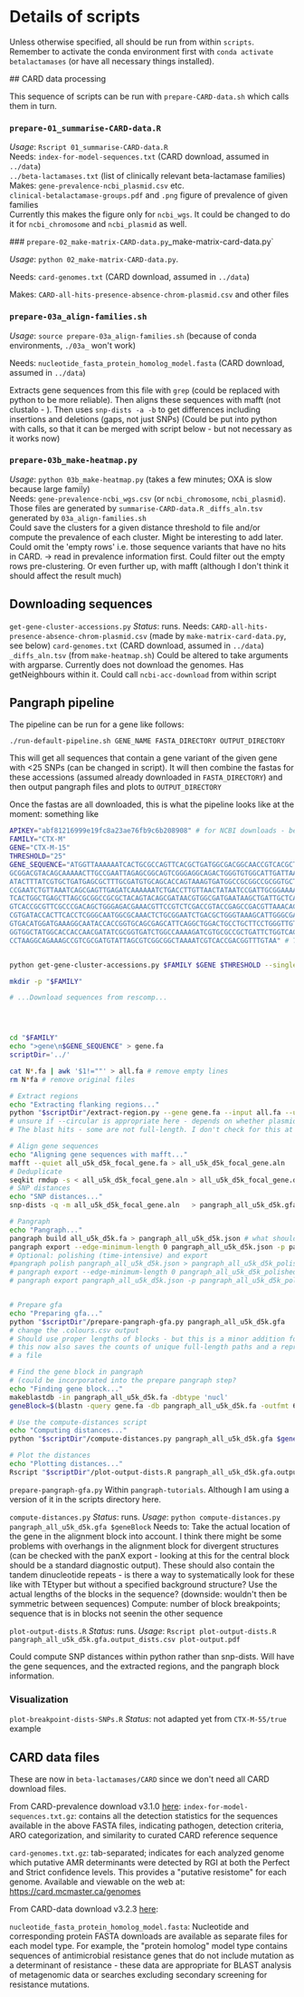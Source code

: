 # Details of scripts

Unless otherwise specified, all should be run from within `scripts`. Remember to activate the conda environment first with `conda activate betalactamases` (or have all necessary things installed).


## CARD data processing

This sequence of scripts can be run with `prepare-CARD-data.sh` which calls them in turn. 

### `prepare-01_summarise-CARD-data.R`  
_Usage_: `Rscript 01_summarise-CARD-data.R`  
Needs: `index-for-model-sequences.txt` (CARD download, assumed in `../data`)  
      `../beta-lactamases.txt` (list of clinically relevant beta-lactamase families)  
Makes: `gene-prevalence-ncbi_plasmid.csv` etc.  
    `clinical-betalactamase-groups.pdf` and `.png` figure of prevalence of given families  
Currently this makes the figure only for `ncbi_wgs`. It could be changed to do it for `ncbi_chromosome` and `ncbi_plasmid` as well.

### `prepare-02_make-matrix-CARD-data.py`_make-matrix-card-data.py`

_Usage_: `python 02_make-matrix-CARD-data.py`.  

Needs: `card-genomes.txt` (CARD download, assumed in `../data`)  

Makes: `CARD-all-hits-presence-absence-chrom-plasmid.csv` and other files

### `prepare-03a_align-families.sh`

_Usage_: `source prepare-03a_align-families.sh` (because of conda environments, `./03a_` won't work)  

Needs: `nucleotide_fasta_protein_homolog_model.fasta` (CARD download, assumed in `../data`)  

Extracts gene sequences from this file with `grep` (could be replaced with python to be more reliable). Then aligns these sequences with mafft (not clustalo - ). Then uses `snp-dists -a -b` to get differences including insertions and deletions (gaps, not just SNPs)
(Could be put into python with calls, so that it can be merged with script below - but not necessary as it works now)

### `prepare-03b_make-heatmap.py`  
_Usage_: `python 03b_make-heatmap.py` (takes a few minutes; OXA is slow because large family)  
Needs: `gene-prevalence-ncbi_wgs.csv` (or `ncbi_chromosome`, `ncbi_plasmid`). Those files are generated by `summarise-CARD-data.R`
`_diffs_aln.tsv` generated by `03a_align-families.sh`  
Could save the clusters for a given distance threshold to file and/or compute the prevalence of each cluster. Might be interesting to add later.
Could omit the 'empty rows' i.e. those sequence variants that have no hits in CARD.
-> read in prevalence information first. Could filter out the empty rows pre-clustering. Or even further up, with mafft (although I don't think it should affect the result much)

## Downloading sequences

`get-gene-cluster-accessions.py`
_Status_: runs.
Needs:
`CARD-all-hits-presence-absence-chrom-plasmid.csv` (made by `make-matrix-card-data.py`, see below)
`card-genomes.txt` (CARD download, assumed in `../data`)
`_diffs_aln.tsv` (from `make-heatmap.sh`)
Could be altered to take arguments with argparse.
Currently does not download the genomes.
Has getNeighbours within it.
Could call `ncbi-acc-download` from within script

## Pangraph pipeline

The pipeline can be run for a gene like follows:

```
./run-default-pipeline.sh GENE_NAME FASTA_DIRECTORY OUTPUT_DIRECTORY
```

This will get all sequences that contain a gene variant of the given gene with <25 SNPs (can be changed in script). It will then combine the fastas for these accessions (assumed already downloaded in `FASTA_DIRECTORY`) and then output pangraph files and plots to `OUTPUT_DIRECTORY`

Once the fastas are all downloaded, this is what the pipeline looks like at the moment: something like

```bash
APIKEY="abf81216999e19fc8a23ae76fb9c6b208908" # for NCBI downloads - better to do this once, but tbd
FAMILY="CTX-M"
GENE="CTX-M-15"
THRESHOLD="25"
GENE_SEQUENCE="ATGGTTAAAAAATCACTGCGCCAGTTCACGCTGATGGCGACGGCAACCGTCACGCTGTTGTTAGGAAGTGTGCCGCTGTATGCGCAAACG
GCGGACGTACAGCAAAAACTTGCCGAATTAGAGCGGCAGTCGGGAGGCAGACTGGGTGTGGCATTGATTAACACAGCAGATAATTCGCAA
ATACTTTATCGTGCTGATGAGCGCTTTGCGATGTGCAGCACCAGTAAAGTGATGGCCGCGGCCGCGGTGCTGAAGAAAAGTGAAAGCGAA
CCGAATCTGTTAAATCAGCGAGTTGAGATCAAAAAATCTGACCTTGTTAACTATAATCCGATTGCGGAAAAGCACGTCAATGGGACGATG
TCACTGGCTGAGCTTAGCGCGGCCGCGCTACAGTACAGCGATAACGTGGCGATGAATAAGCTGATTGCTCACGTTGGCGGCCCGGCTAGC
GTCACCGCGTTCGCCCGACAGCTGGGAGACGAAACGTTCCGTCTCGACCGTACCGAGCCGACGTTAAACACCGCCATTCCGGGCGATCCG
CGTGATACCACTTCACCTCGGGCAATGGCGCAAACTCTGCGGAATCTGACGCTGGGTAAAGCATTGGGCGACAGCCAACGGGCGCAGCTG
GTGACATGGATGAAAGGCAATACCACCGGTGCAGCGAGCATTCAGGCTGGACTGCCTGCTTCCTGGGTTGTGGGGGATAAAACCGGCAGC
GGTGGCTATGGCACCACCAACGATATCGCGGTGATCTGGCCAAAAGATCGTGCGCCGCTGATTCTGGTCACTTACTTCACCCAGCCTCAA
CCTAAGGCAGAAAGCCGTCGCGATGTATTAGCGTCGGCGGCTAAAATCGTCACCGACGGTTTGTAA" # This would ideally be obtained from CARD programmatically - I have the data somewhere


python get-gene-cluster-accessions.py $FAMILY $GENE $THRESHOLD --singlehits

mkdir -p "$FAMILY"

# ...Download sequences from rescomp...




cd "$FAMILY"
echo ">gene\n$GENE_SEQUENCE" > gene.fa
scriptDir='../'

cat N*.fa | awk '$1!=""' > all.fa # remove empty lines
rm N*fa # remove original files

# Extract regions
echo "Extracting flanking regions..."
python "$scriptDir"/extract-region.py --gene gene.fa --input all.fa --upstream 5000 --downstream 5000 --complete --output all_u5k_d5k
# unsure if --circular is appropriate here - depends on whether plasmids and chromosomes can be trusted to be circular  
# The blast hits - some are not full-length. I don't check for this at the moment. It seems it could be caused by issues the with gap penalty etc parameters of blast. If one requests --complete, then there is an implicit check because the extracted regions must be equal to gene_length + flanking_regions

# Align gene sequences  
echo "Aligning gene sequences with mafft..."
mafft --quiet all_u5k_d5k_focal_gene.fa > all_u5k_d5k_focal_gene.aln
# Deduplicate
seqkit rmdup -s < all_u5k_d5k_focal_gene.aln > all_u5k_d5k_focal_gene.dedup.aln -D all_u5k_d5k_focal_gene.dedup.txt
# SNP distances  
echo "SNP distances..."
snp-dists -q -m all_u5k_d5k_focal_gene.aln   > pangraph_all_u5k_d5k.gfa.gene.snps.tsv   

# Pangraph
echo "Pangraph..."
pangraph build all_u5k_d5k.fa > pangraph_all_u5k_d5k.json # what should the minimum block size be?
pangraph export --edge-minimum-length 0 pangraph_all_u5k_d5k.json -p pangraph_all_u5k_d5k  -o ./
# Optional: polishing (time-intensive) and export
#pangraph polish pangraph_all_u5k_d5k.json > pangraph_all_u5k_d5k_polished.json
# pangraph export --edge-minimum-length 0 pangraph_all_u5k_d5k_polished.json -p pangraph_all_u5k_d5k_polished  -o ./
# pangraph export pangraph_all_u5k_d5k.json -p pangraph_all_u5k_d5k_polished  -o ./ --export-panX --no-export-gfa


# Prepare gfa
echo "Preparing gfa..."
python "$scriptDir"/prepare-pangraph-gfa.py pangraph_all_u5k_d5k.gfa
# change the .colours.csv output
# Should use proper lengths of blocks - but this is a minor addition for once the pipeline is done.
# this now also saves the counts of unique full-length paths and a representative of the most frequent path to
# a file

# Find the gene block in pangraph  
# (could be incorporated into the prepare pangraph step?
echo "Finding gene block..."
makeblastdb -in pangraph_all_u5k_d5k.fa -dbtype 'nucl'
geneBlock=$(blastn -query gene.fa -db pangraph_all_u5k_d5k.fa -outfmt 6 | cut -f 2)

# Use the compute-distances script
echo "Computing distances..."
python "$scriptDir"/compute-distances.py pangraph_all_u5k_d5k.gfa $geneBlock

# Plot the distances  
echo "Plotting distances..."
Rscript "$scriptDir"/plot-output-dists.R pangraph_all_u5k_d5k.gfa.output_dists.csv pangraph_all_u5k_d5k.gfa.most_frequent_path_representative.txt all_u5k_d5k_focal_gene.dedup.txt
```

`prepare-pangraph-gfa.py`
Within `pangraph-tutorials`. Although I am using a version of it in the scripts directory here.

`compute-distances.py`
_Status_: runs.
_Usage_: `python compute-distances.py pangraph_all_u5k_d5k.gfa $geneBlock`
Needs to:
Take the actual location of the gene in the alignment block into account. I think there might be some problems with overhangs in the alignment block for divergent structures (can be checked with the panX export - looking at this for the central block should be a standard diagnostic output). These should also contain the tandem dinucleotide repeats - is there a way to systematically look for these like with TEtyper but without a specified background structure?
Use the actual lengths of the blocks in the sequence? (downside: wouldn't then be symmetric between sequences)
Compute: number of block breakpoints; sequence that is in blocks not seenin the other sequence


`plot-output-dists.R`
_Status_: runs.
_Usage_: `Rscript plot-output-dists.R pangraph_all_u5k_d5k.gfa.output_dists.csv plot-output.pdf`

Could compute SNP distances within python rather than snp-dists.
Will have the gene sequences, and the extracted regions, and the pangraph block information.

### Visualization

`plot-breakpoint-dists-SNPs.R`
_Status_: not adapted yet from `CTX-M-55/true` example

## CARD data files

These are now in `beta-lactamases/CARD` since we don't need all CARD download files.

From CARD-prevalence download v3.1.0 [here](https://card.mcmaster.ca/download/6/prevalence-v3.1.0.tar.bz2):
`index-for-model-sequences.txt.gz`: contains all the detection statistics for the
sequences available in the above FASTA files, indicating pathogen, detection criteria,
ARO categorization, and similarity to curated CARD reference sequence

`card-genomes.txt.gz`: tab-separated; indicates for each analyzed genome which putative AMR
determinants were detected by RGI at both the Perfect and Strict confidence levels. This
provides a "putative resistome"  for each genome. Available and viewable on the web at:
 https://card.mcmaster.ca/genomes

From CARD-data download v3.2.3 [here](https://card.mcmaster.ca/download/0/broadstreet-v3.2.3.tar.bz2):

`nucleotide_fasta_protein_homolog_model.fasta`: Nucleotide and corresponding protein FASTA downloads are available as separate files for each model type.  For example, the "protein homolog" model type contains sequences of antimicrobial resistance genes that do not include mutation as a determinant of resistance - these data are appropriate for BLAST analysis of metagenomic data or searches excluding secondary screening for resistance mutations.
